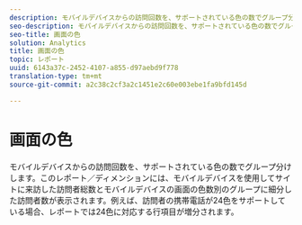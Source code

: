 ```yaml
---
description: モバイルデバイスからの訪問回数を、サポートされている色の数でグループ分けします。このレポート／ディメンションには、モバイルデバイスを使用してサイトに来訪した訪問者総数とモバイルデバイスの画面の色数別のグループに細分した訪問者数が表示されます。例えば、訪問者の携帯電話が24色をサポートしている場合、レポートでは24色に対応する行項目が増分されます。
seo-description: モバイルデバイスからの訪問回数を、サポートされている色の数でグループ分けします。このレポート／ディメンションには、モバイルデバイスを使用してサイトに来訪した訪問者総数とモバイルデバイスの画面の色数別のグループに細分した訪問者数が表示されます。例えば、訪問者の携帯電話が24色をサポートしている場合、レポートでは24色に対応する行項目が増分されます。
seo-title: 画面の色
solution: Analytics
title: 画面の色
topic: レポート
uuid: 6143a37c-2452-4107-a855-d97aebd9f778
translation-type: tm+mt
source-git-commit: a2c38c2cf3a2c1451e2c60e003ebe1fa9bfd145d

---
```



# 画面の色

モバイルデバイスからの訪問回数を、サポートされている色の数でグループ分けします。このレポート／ディメンションには、モバイルデバイスを使用してサイトに来訪した訪問者総数とモバイルデバイスの画面の色数別のグループに細分した訪問者数が表示されます。例えば、訪問者の携帯電話が24色をサポートしている場合、レポートでは24色に対応する行項目が増分されます。

